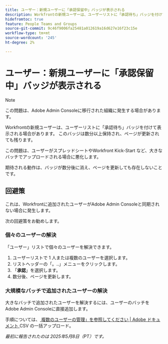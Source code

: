 ```yaml
---
title: ユーザー：新規ユーザーに「承認保留中」バッジが表示される
description: Workfrontの新規ユーザーは、ユーザーリストに「承認待ち」バッジを付けて表示される場合があります。 このバッジは数分以上保持され、ページが更新されても残ります。
hidefromtoc: true
feature: People Teams and Groups
source-git-commit: 9c46f9006fa25481a012619a16d627e16f23c15e
workflow-type: tm+mt
source-wordcount: '245'
ht-degree: 2%

---
```



# ユーザー：新規ユーザーに「承認保留中」バッジが表示される

>[!NOTE]
>
>この問題は、Adobe Admin Consoleに移行された組織に発生する場合があります。

Workfrontの新規ユーザーは、ユーザーリストに「承認待ち」バッジを付けて表示される場合があります。 このバッジは数分以上保持され、ページが更新されても残ります。

この問題は、ユーザーがスプレッドシートやWorkfront Kick-Start など、大きなバッチでアップロードされる場合に悪化します。

期待される動作は、バッジが数分後に消え、ページを更新しても存在しないことです。

## 回避策

これは、Workfrontに追加されたユーザーがAdobe Admin Consoleと同期されない場合に発生します。

次の回避策をお勧めします。

### 個々のユーザーの解決

「ユーザー」リストで個々のユーザーを解決できます。

1. ユーザーリストで 1 人または複数のユーザーを選択します。
1. リストヘッダーの「。..」メニューをクリックします。
1. 「**承認**」を選択します。
1. 数分後、ページを更新します。

### 大規模なバッチで追加されたユーザーの解決

大きなバッチで追加されたユーザーを解決するには、ユーザーのバッチをAdobe Admin Consoleに直接追加します。

手順については、[ 複数のユーザーの管理」を参照してください | Adobe ドキュメント ](https://helpx.adobe.com/jp/enterprise/using/bulk-upload-users.html)CSV の一括アップロード。


_最初に報告されたのは 2025年5月8日（PT）です。_
